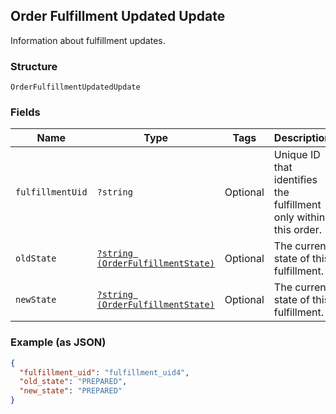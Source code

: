 ## Order Fulfillment Updated Update

Information about fulfillment updates.

### Structure

`OrderFulfillmentUpdatedUpdate`

### Fields

| Name | Type | Tags | Description | Getter | Setter |
|  --- | --- | --- | --- | --- | --- |
| `fulfillmentUid` | `?string` | Optional | Unique ID that identifies the fulfillment only within this order. | getFulfillmentUid(): ?string | setFulfillmentUid(?string fulfillmentUid): void |
| `oldState` | [`?string (OrderFulfillmentState)`](/doc/models/order-fulfillment-state.md) | Optional | The current state of this fulfillment. | getOldState(): ?string | setOldState(?string oldState): void |
| `newState` | [`?string (OrderFulfillmentState)`](/doc/models/order-fulfillment-state.md) | Optional | The current state of this fulfillment. | getNewState(): ?string | setNewState(?string newState): void |

### Example (as JSON)

```json
{
  "fulfillment_uid": "fulfillment_uid4",
  "old_state": "PREPARED",
  "new_state": "PREPARED"
}
```

